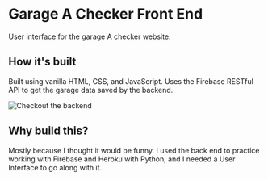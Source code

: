 # Garage A Checker Front End

User interface for the garage A checker website.

## How it's built

Built using vanilla HTML, CSS, and JavaScript.
Uses the Firebase RESTful API to get the garage data saved by the backend.

![Checkout the backend](https://github.com/Goff-Davis/garage-a-checker-backend)

## Why build this?

Mostly because I thought it would be funny. I used the back end to practice working with Firebase and Heroku with Python, and I needed a User Interface to go along with it.
